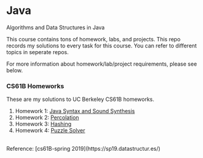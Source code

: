 # Java
Algorithms and Data Structures in Java

This course contains tons of homework, labs, and projects. This repo records my solutions to every task for this course. You can refer to
different topics in seperate repos.

For more information about homework/lab/project requirements, please see below.

### CS61B Homeworks
These are my solutions to UC Berkeley CS61B homeworks.
1. Homework 1: [Java Syntax and Sound Synthesis](https://sp19.datastructur.es/materials/hw/hw1/hw1)
2. Homework 2: [Percolation](https://sp19.datastructur.es/materials/hw/hw2/hw2)
3. Homework 3: [Hashing](https://sp19.datastructur.es/materials/hw/hw3/hw3)
4. Homework 4: [Puzzle Solver](https://sp19.datastructur.es/materials/hw/hw4/hw4)


<br>
Reference: [cs61B-spring 2019](https://sp19.datastructur.es/)
